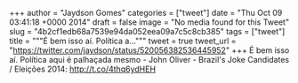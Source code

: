 
+++
author = "Jaydson Gomes"
categories = ["tweet"]
date = "Thu Oct 09 03:41:18 +0000 2014"
draft = false
image = "No media found for this Tweet"
slug = "4b2cf1edb68a7539e94da052eea09a7c5c8cb385"
tags = ["tweet"]
title = """É bem isso aí. Política a..."""
tweet = true
tweet_url = "https://twitter.com/jaydson/status/520056382536445952"
+++
É bem isso aí. Política aqui é palhaçada mesmo - John Oliver - Brazil's Joke Candidates / Eleições 2014: http://t.co/4thq6ydHEH
